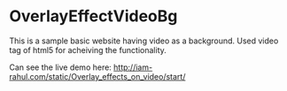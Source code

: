 # OverlayEffectVideoBg
This is a sample basic website having video as a background.
Used video tag of html5 for acheiving the functionality.

Can see the live demo here: http://iam-rahul.com/static/Overlay_effects_on_video/start/
